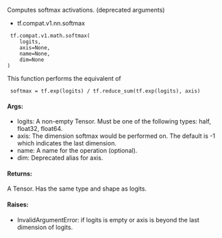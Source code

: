 Computes softmax activations. (deprecated arguments)
- tf.compat.v1.nn.softmax

```
 tf.compat.v1.math.softmax(
    logits,
    axis=None,
    name=None,
    dim=None
)
```
This function performs the equivalent of

```
 softmax = tf.exp(logits) / tf.reduce_sum(tf.exp(logits), axis)
```
#### Args:
- logits: A non-empty Tensor. Must be one of the following types: half, float32, float64.
- axis: The dimension softmax would be performed on. The default is -1 which indicates the last dimension.
- name: A name for the operation (optional).
- dim: Deprecated alias for axis.
#### Returns:
A Tensor. Has the same type and shape as logits.
#### Raises:
- InvalidArgumentError: if logits is empty or axis is beyond the last dimension of logits.
